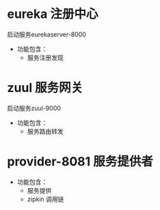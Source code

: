 # eureka 注册中心
启动服务eurekaserver-8000
* 功能包含：
  * 服务注册发现
# zuul 服务网关
启动服务zuul-9000
* 功能包含：
  * 服务路由转发
# provider-8081 服务提供者
* 功能包含：
  * 服务提供
  * zipkin 调用链

